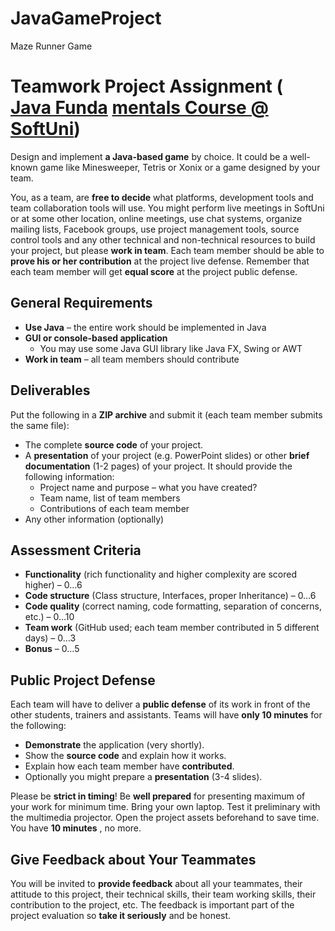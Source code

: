 # JavaGameProject
Maze Runner Game

# Teamwork Project Assignment ( [Java Funda](https://softuni.bg/courses/java-basics/) [mentals Course @ SoftUni](https://softuni.bg/courses/java-basics/))

Design and implement **a Java-based game** by choice. It could be a well-known game like Minesweeper, Tetris or Xonix or a game designed by your team.

You, as a team, are **free to decide** what platforms, development tools and team collaboration tools will use. You might perform live meetings in SoftUni or at some other location, online meetings, use chat systems, organize mailing lists, Facebook groups, use project management tools, source control tools and any other technical and non-technical resources to build your project, but please **work in team**. Each team member should be able to **prove his or her contribution** at the project live defense. Remember that each team member will get **equal score** at the project public defense.

## General Requirements

- **Use Java** – the entire work should be implemented in Java
- **GUI or console-based application**
  - You may use some Java GUI library like Java FX, Swing or AWT
- **Work in team** – all team members should contribute

## Deliverables

Put the following in a **ZIP archive** and submit it (each team member submits the same file):

- The complete **source code** of your project.
- A **presentation** of your project (e.g. PowerPoint slides) or other **brief documentation** (1-2 pages) of your project. It should provide the following information:
  - Project name and purpose – what you have created?
  - Team name, list of team members
  - Contributions of each team member
- Any other information (optionally)

## Assessment Criteria

- **Functionality** (rich functionality and higher complexity are scored higher) – 0…6
- **Code structure** (Class structure, Interfaces, proper Inheritance) – 0…6
- **Code quality** (correct naming, code formatting, separation of concerns, etc.) – 0…10
- **Team work** (GitHub used; each team member contributed in 5 different days) – 0…3
- **Bonus** – 0…5

## Public Project Defense

Each team will have to deliver a **public defense** of its work in front of the other students, trainers and assistants. Teams will have **only 10 minutes** for the following:

- **Demonstrate** the application (very shortly).
- Show the **source code** and explain how it works.
- Explain how each team member have **contributed**.
- Optionally you might prepare a **presentation** (3-4 slides).

Please be **strict in timing**! Be **well prepared** for presenting maximum of your work for minimum time. Bring your own laptop. Test it preliminary with the multimedia projector. Open the project assets beforehand to save time. You have **10 minutes** , no more.

## Give Feedback about Your Teammates

You will be invited to **provide feedback** about all your teammates, their attitude to this project, their technical skills, their team working skills, their contribution to the project, etc. The feedback is important part of the project evaluation so **take it seriously** and be honest.

